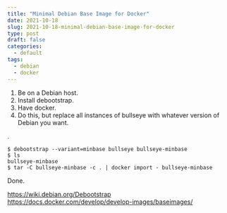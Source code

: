 ```yaml
---
title: "Minimal Debian Base Image for Docker"
date: 2021-10-18
slug: 2021-10-18-minimal-debian-base-image-for-docker
type: post
draft: false
categories:
  - default
tags:
  - debian
  - docker
---
```


1. Be on a Debian host.
1. Install debootstrap.
1. Have docker.
1. Do this, but replace all instances of bullseye with whatever version of
   Debian you want.

.

    $ debootstrap --variant=minbase bullseye bullseye-minbase
    $ ls
    bullseye-minbase
    $ tar -C bullseye-minbase -c . | docker import - bullseye-minbase

Done.

https://wiki.debian.org/Debootstrap  
https://docs.docker.com/develop/develop-images/baseimages/
